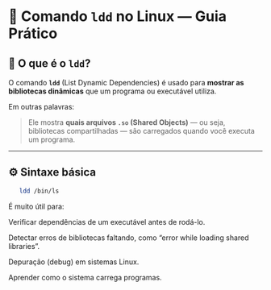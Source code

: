 # 📘 Comando `ldd` no Linux — Guia Prático

## 🧩 O que é o `ldd`?

O comando **`ldd`** (List Dynamic Dependencies) é usado para **mostrar as bibliotecas dinâmicas** que um programa ou executável utiliza.

Em outras palavras:
> Ele mostra **quais arquivos `.so` (Shared Objects)** — ou seja, bibliotecas compartilhadas — são carregados quando você executa um programa.

---

## ⚙️ Sintaxe básica

```bash
   ldd /bin/ls
```

É muito útil para:

Verificar dependências de um executável antes de rodá-lo.

Detectar erros de bibliotecas faltando, como “error while loading shared libraries”.

Depuração (debug) em sistemas Linux.

Aprender como o sistema carrega programas.

